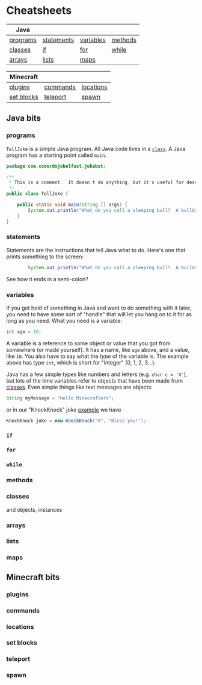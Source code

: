 # Cheatsheets

Java | | | |
--- | --- | --- | ---
[programs](#programs) | [statements](#statements) | [variables](#variables) | [methods](#methods)
[classes](#classes) | [if](#if) | [for](#for) | [while](#while) 
 [arrays](#arrays) | [lists](#lists) | [maps](#maps)
 
 
 Minecraft | | |
 --- | --- | ---
 [plugins](#plugins) | [commands](#commands) | [locations](#locations) 
 [set blocks](#set-blocks) | [teleport](#teleport) | [spawn](#spawn) 

## Java bits

### programs

`TellJoke` is a simple Java program.  All Java code lives in a [`class`](#classes). 
A Java program has a starting point called `main`.


```java
package com.coderdojobelfast.jokebot;

/**
 * This is a comment.  It doesn't do anything, but it's useful for describing what the code does.
 */
public class TellJoke {

	public static void main(String [] args) {
		System.out.println("What do you call a sleeping bull?  A bulldozer!");
	}
}
```


### statements

Statements are the instructions that tell Java what to do.  Here's one that prints something
to the screen:

```java
		System.out.println("What do you call a sleeping bull?  A bulldozer!");
```

See how it ends in a semi-colon?  

### variables

If you get hold of something in Java and want to do something with it later, you need to have some sort of "handle" that will let you hang on to it for as long as you need.  What you need is a variable:

```java
int age = 10;
``` 

A variable is a reference to some object or value that you got from somewhere (or made yourself).  It has
a name, like `age` above, and a value, like `10`.  You also have to say what the _type_ of the variable is. The example above has type `int`, which is short for "integer" (0, 1, 2, 3...).

Java has a few simple types like numbers and letters (e.g. `char c = 'X'`), but lots of the time variables
refer to objects that have been made from [classes](#classes).  Even simple things like text messages are objects:

```java
String myMessage = "Hello Minecrafters";
```

or in our "KnockKnock" joke [example](https://github.com/coderdojobelfast/java/blob/master/jokebot/src/com/coderdojobelfast/jokebot/KnockKnock.java#L63) we have 

```java
KnockKnock joke = new KnockKnock("H", "Bless you!");
```



### `if`

### `for`

### `while`

### methods

### classes

and objects, instances

### arrays

### lists

### maps



## Minecraft bits

###  plugins 

### commands
 
### locations
 
### set blocks 

### teleport 

### spawn 


 
 